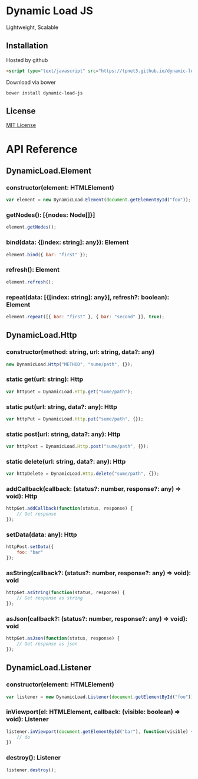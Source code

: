# Dynamic Load JS
Lightweight, Scalable

## Installation
Hosted by github
```html
<script type="text/javascript" src="https://tpnet3.github.io/dynamic-load-js/dist/latest/DynamicLoad.min.js"></script>
```

Download via bower
```
bower install dynamic-load-js
```

## License
[MIT License](LICENSE)


# API Reference

## DynamicLoad.Element

### constructor(element: HTMLElement)
```javascript
var element = new DynamicLoad.Element(document.getElementById("foo"));
```

### getNodes(): [{nodes: Node[]}]
```javascript
element.getNodes();
```

### bind(data: {[index: string]: any}): Element
```javascript
element.bind({ bar: "first" });
```

### refresh(): Element
```javascript
element.refresh();
```

### repeat(data: [{[index: string]: any}], refresh?: boolean): Element
```javascript
element.repeat([{ bar: "first" }, { bar: "second" }], true);
```


## DynamicLoad.Http

### constructor(method: string, url: string, data?: any)
```javascript
new DynamicLoad.Http("METHOD", "sume/path", {});
```

### static get(url: string): Http
```javascript
var httpGet = DynamicLoad.Http.get("sume/path");
```

### static put(url: string, data?: any): Http
```javascript
var httpPut = DynamicLoad.Http.put("sume/path", {});
```

### static post(url: string, data?: any): Http
```javascript
var httpPost = DynamicLoad.Http.post("sume/path", {});
```

### static delete(url: string, data?: any): Http
```javascript
var httpDelete = DynamicLoad.Http.delete("sume/path", {});
```

### addCallback(callback: (status?: number, response?: any) => void): Http
```javascript
httpGet.addCallback(function(status, response) {
    // Get response
});
```

### setData(data: any): Http
```javascript
httpPost.setData({
    foo: "bar"
});
```

### asString(callback?: (status?: number, response?: any) => void): void
```javascript
httpGet.asString(function(status, response) {
    // Get response as string
});
```

### asJson(callback?: (status?: number, response?: any) => void): void
```javascript
httpGet.asJson(function(status, response) {
    // Get response as json
});
```


## DynamicLoad.Listener

### constructor(element: HTMLElement)
```javascript
var listener = new DynamicLoad.Listener(document.getElementById("foo"));
```

### inViewport(el: HTMLElement, callback: (visible: boolean) => void): Listener
```javascript
listener.inViewport(document.getElementById("bar"), function(visible) {
    // do
})
```

### destroy(): Listener
```javascript
listener.destroy();
```
